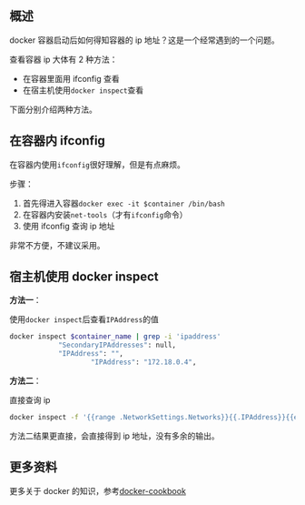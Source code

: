 [//title]: (如何从宿主机得知docker容器的ip地址?)
[//englishtitle]: (How-to-get-a-Docker-container's-IP-address-from-the-host)
[//category]: (docker)
[//tags]: (docker)
[//createtime]: (20200831)
[//updatetime]: (20200831)

## 概述

docker 容器启动后如何得知容器的 ip 地址？这是一个经常遇到的一个问题。

查看容器 ip 大体有 2 种方法：

- 在容器里面用 ifconfig 查看
- 在宿主机使用`docker inspect`查看

下面分别介绍两种方法。

## 在容器内 ifconfig

在容器内使用`ifconfig`很好理解，但是有点麻烦。

步骤：

1. 首先得进入容器`docker exec -it $container /bin/bash`
2. 在容器内安装`net-tools`（才有`ifconfig`命令）
3. 使用 ifconfig 查询 ip 地址

非常不方便，不建议采用。

## 宿主机使用 docker inspect

**方法一**：

使用`docker inspect`后查看`IPAddress`的值

```bash
docker inspect $container_name | grep -i 'ipaddress'
            "SecondaryIPAddresses": null,
            "IPAddress": "",
                    "IPAddress": "172.18.0.4",
```

**方法二**：

直接查询 ip

```bash
docker inspect -f '{{range .NetworkSettings.Networks}}{{.IPAddress}}{{end}}' $container_name
```

方法二结果更直接，会直接得到 ip 地址，没有多余的输出。

## 更多资料

更多关于 docker 的知识，参考[docker-cookbook](https://liushiming.cn/article/docker-cookbook.html)

